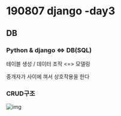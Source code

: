 # 190807 django -day3

## DB

### Python & django <=> DB(SQL)

테이블 생성 / 데이터 조작 <=> 모델링

중개자가 사이에 껴서 상호작용을 한다



### CRUD구조

![img](https://mdn.mozillademos.org/files/13931/basic-django.png)